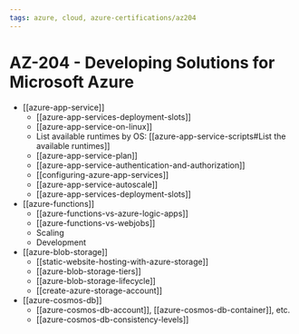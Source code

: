 ```yaml
---
tags: azure, cloud, azure-certifications/az204
---
```


# AZ-204 - Developing Solutions for Microsoft Azure

- [[azure-app-service]]
  - [[azure-app-services-deployment-slots]]
  - [[azure-app-service-on-linux]]
  - List available runtimes by OS: [[azure-app-service-scripts#List the available runtimes]]
  - [[azure-app-service-plan]]
  - [[azure-app-service-authentication-and-authorization]]
  - [[configuring-azure-app-services]]
  - [[azure-app-service-autoscale]]
  - [[azure-app-services-deployment-slots]]
- [[azure-functions]]
  - [[azure-functions-vs-azure-logic-apps]]
  - [[azure-functions-vs-webjobs]]
  - Scaling
  - Development
- [[azure-blob-storage]]
  - [[static-website-hosting-with-azure-storage]]
  - [[azure-blob-storage-tiers]]
  - [[azure-blob-storage-lifecycle]]
  - [[create-azure-storage-account]]
- [[azure-cosmos-db]]
  - [[azure-cosmos-db-account]], [[azure-cosmos-db-container]], etc.
  - [[azure-cosmos-db-consistency-levels]]

